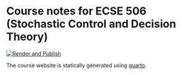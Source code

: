 # Course notes for ECSE 506 (Stochastic Control and Decision Theory)

[![Render and Publish](https://github.com/adityam/stochastic-control/actions/workflows/quarto-render.yml/badge.svg)](https://github.com/adityam/stochastic-control/actions/workflows/quarto-render.yml)

The course website is statically generated using [quarto](https://quarto.org).
